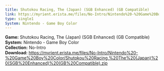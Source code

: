 ```yaml
---
title: Shutokou Racing, The (Japan) (SGB Enhanced) (GB Compatible)
link: https://myrient.erista.me/files/No-Intro/Nintendo%20-%20Game%20Boy%20Color/Shutokou%20Racing,%20The%20(Japan)%20(SGB%20Enhanced)%20(GB%20Compatible).zip
type: single1
System: Nintendo - Game Boy Color
---
```

<b>Game:</b> Shutokou Racing, The (Japan) (SGB Enhanced) (GB Compatible)<br>
<b>System:</b> Nintendo - Game Boy Color<br>
<b>Collection:</b> No-Intro<br>
<b>Download:</b> https://myrient.erista.me/files/No-Intro/Nintendo%20-%20Game%20Boy%20Color/Shutokou%20Racing,%20The%20(Japan)%20(SGB%20Enhanced)%20(GB%20Compatible).zip